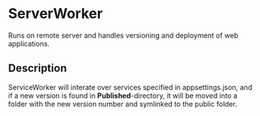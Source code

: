 # ServerWorker

Runs on remote server and handles versioning and deployment of web applications.

## Description

ServiceWorker will interate over services specified in appsettings.json, and if a new version is found in **Published**-directory, it will be moved into a folder with the new version number and symlinked to the public folder.
